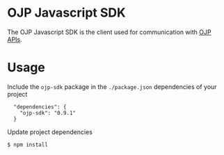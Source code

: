 # OJP Javascript SDK

The OJP Javascript SDK is the client used for communication with [OJP APIs](https://opentransportdata.swiss/en/cookbook/open-journey-planner-ojp/).

# Usage

Include the `ojp-sdk` package in the `./package.json` dependencies of your project 

```
  "dependencies": {
    "ojp-sdk": "0.9.1"
  }
```

Update project dependencies

```
$ npm install
```


